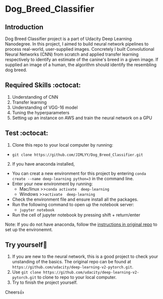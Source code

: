 # Dog_Breed_Classifier

## Introduction 
Dog Breed Classifier project is a part of Udacity Deep Learning Nanodegree. In this project, I aimed to build neural network
pipelines to process real-world, user-supplied images. Concretely I built Convolutional Neural Networks (CNN) from scratch 
and applied transfer learning respectively to identify an estimate of the canine's breed in a given image. If supplied an image of a human, the algorithm should identify the resembling dog breed.

## Required Skills :octocat:
1. Understanding of CNN 
2. Transfer learning 
3. Understanding of VGG-16 model
4. Tuning the hyperparameters
5. Setting up an instance on AWS and train the neural network on a GPU

## Test :octocat:
1. Clone this repo to your local computer by running:
* ```git clone https://github.com/JIMLYY/Dog_Breed_Classifier.git```
2. If you have anaconda installed, 
* You can creat a new environment for this project by entering 
```conda create --name deep-learning python=3``` in the command line. 
* Enter your new environment by running:
   - Mac/linux >>```conda activate  deep-learning```  
   - Windows  >>```activate  deep-learning```
* Check the environment file and ensure install all the packages.
* Run the following command to open up the notebook server:
   - ```jupyter notebook```
* Run the cell of jupyter notebook by pressing shift + return/enter

Note: If you do not have anaconda, follow the [instructions in original repo](https://github.com/udacity/deep-learning-v2-pytorch/blob/master/README.md) to set up the environemnt. 


## Try yourself:rocket:
1. If you are new to the neural network, this is a good project to check your unstanding of the basics. The original repo can 
be found at ```https://github.com/udacity/deep-learning-v2-pytorch.git```.
2. Use ```git clone https://github.com/udacity/deep-learning-v2-pytorch.git```
to clone to repo to your local computer.
3. Try to finish the project yourself. 


Cheers:+1:






